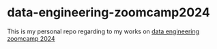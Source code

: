 # data-engineering-zoomcamp2024
This is my personal repo regarding to my works on [data engineering zoomcamp 2024](https://github.com/DataTalksClub/data-engineering-zoomcamp)

